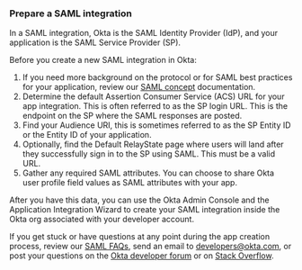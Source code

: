 ### Prepare a SAML integration

In a SAML integration, Okta is the SAML Identity Provider (IdP), and your application is the SAML Service Provider (SP).

Before you create a new SAML integration in Okta:

1. If you need more background on the protocol or for SAML best practices for your application, review our [SAML concept](/docs/concepts/saml/) documentation.
1. Determine the default Assertion Consumer Service (ACS) URL for your app integration. This is often referred to as the SP login URL. This is the endpoint on the SP where the SAML responses are posted.
1. Find your Audience URI, this is sometimes referred to as the SP Entity ID or the Entity ID of your application.
1. Optionally, find the Default RelayState page where users will land after they successfully sign in to the SP using SAML. This must be a valid URL.
1. Gather any required SAML attributes. You can choose to share Okta user profile field values as SAML attributes with your app.

After you have this data, you can use the Okta Admin Console and the Application Integration Wizard to create your SAML integration inside the Okta org associated with your developer account.

If you get stuck or have questions at any point during the app creation process, review our [SAML FAQs](/docs/concepts/saml/faqs/), send an email to <developers@okta.com>, or post your questions on the [Okta developer forum](https://devforum.okta.com/search?q=saml) or on [Stack Overflow](https://stackoverflow.com/search?q=saml+okta).
